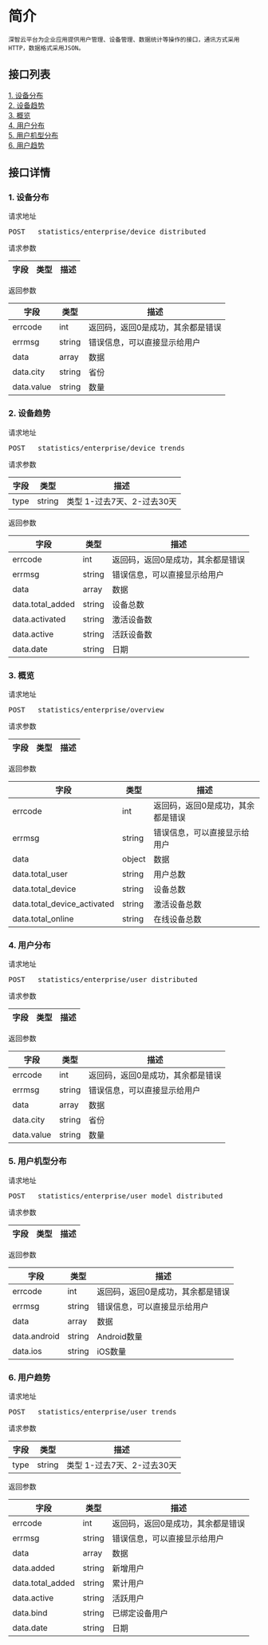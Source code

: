 # 简介
	深智云平台为企业应用提供用户管理、设备管理、数据统计等操作的接口，通讯方式采用HTTP，数据格式采用JSON。
## 接口列表
[1. 设备分布](#api_1)
</br>[2. 设备趋势](#api_2)
</br>[3. 概览](#api_3)
</br>[4. 用户分布](#api_4)
</br>[5. 用户机型分布](#api_5)
</br>[6. 用户趋势](#api_6)
</br>
## 接口详情
### <a name='api_1'>1. 设备分布</a>
请求地址

<pre>POST	statistics/enterprise/device_distributed</pre>

请求参数

|字段|类型|描述|
|--|--|--|

返回参数

|字段|类型|描述|
|--|--|--|
|errcode|int|返回码，返回0是成功，其余都是错误|
|errmsg|string|错误信息，可以直接显示给用户|
|data|array|数据|
|data.city|string|省份|
|data.value|string|数量|

### <a name='api_2'>2. 设备趋势</a>
请求地址

<pre>POST	statistics/enterprise/device_trends</pre>

请求参数

|字段|类型|描述|
|--|--|--|
|type|string|类型 1-过去7天、2-过去30天|

返回参数

|字段|类型|描述|
|--|--|--|
|errcode|int|返回码，返回0是成功，其余都是错误|
|errmsg|string|错误信息，可以直接显示给用户|
|data|array|数据|
|data.total_added|string|设备总数|
|data.activated|string|激活设备数|
|data.active|string|活跃设备数|
|data.date|string|日期|

### <a name='api_3'>3. 概览</a>
请求地址

<pre>POST	statistics/enterprise/overview</pre>

请求参数

|字段|类型|描述|
|--|--|--|

返回参数

|字段|类型|描述|
|--|--|--|
|errcode|int|返回码，返回0是成功，其余都是错误|
|errmsg|string|错误信息，可以直接显示给用户|
|data|object|数据|
|data.total_user|string|用户总数|
|data.total_device|string|设备总数|
|data.total_device_activated|string|激活设备总数|
|data.total_online|string|在线设备总数|

### <a name='api_4'>4. 用户分布</a>
请求地址

<pre>POST	statistics/enterprise/user_distributed</pre>

请求参数

|字段|类型|描述|
|--|--|--|

返回参数

|字段|类型|描述|
|--|--|--|
|errcode|int|返回码，返回0是成功，其余都是错误|
|errmsg|string|错误信息，可以直接显示给用户|
|data|array|数据|
|data.city|string|省份|
|data.value|string|数量|

### <a name='api_5'>5. 用户机型分布</a>
请求地址

<pre>POST	statistics/enterprise/user_model_distributed</pre>

请求参数

|字段|类型|描述|
|--|--|--|

返回参数

|字段|类型|描述|
|--|--|--|
|errcode|int|返回码，返回0是成功，其余都是错误|
|errmsg|string|错误信息，可以直接显示给用户|
|data|array|数据|
|data.android|string|Android数量|
|data.ios|string|iOS数量|

### <a name='api_6'>6. 用户趋势</a>
请求地址

<pre>POST	statistics/enterprise/user_trends</pre>

请求参数

|字段|类型|描述|
|--|--|--|
|type|string|类型 1-过去7天、2-过去30天|

返回参数

|字段|类型|描述|
|--|--|--|
|errcode|int|返回码，返回0是成功，其余都是错误|
|errmsg|string|错误信息，可以直接显示给用户|
|data|array|数据|
|data.added|string|新增用户|
|data.total_added|string|累计用户|
|data.active|string|活跃用户|
|data.bind|string|已绑定设备用户|
|data.date|string|日期|

